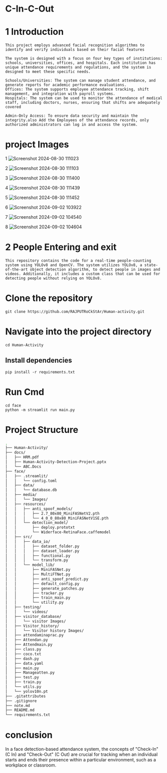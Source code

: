# C-In-C-Out

# 1  Introduction
    This project employs advanced facial recognition algorithms to identify and verify individuals based on their facial features

    The system is designed with a focus on four key types of institutions: schools, universities, offices, and hospitals. Each institution has unique attendance requirements and regulations, and the system is designed to meet these specific needs.

    Schools/Universities: The system can manage student attendance, and generate reports for academic performance evaluations.
    Offices: The system supports employee attendance tracking, shift management, and integration with payroll systems.
    Hospitals: The system can be used to monitor the attendance of medical staff, including doctors, nurses, ensuring that shifts are adequately covered

    Admin-Only Access: To ensure data security and maintain the integrity.also Add the Employees of the attendance records, only authorized administrators can log in and access the system. 

#  project Images
1 ![Screenshot 2024-08-30 111023](https://github.com/user-attachments/assets/7a6fa99c-4236-49b0-950d-20137556e782)

2 ![Screenshot 2024-08-30 111103](https://github.com/user-attachments/assets/c34aa0c7-9c17-4e88-99f6-b8fa3545d197)

3 ![Screenshot 2024-08-30 111400](https://github.com/user-attachments/assets/92269665-9656-46b0-a139-4e8f2d1ea39d)

4 ![Screenshot 2024-08-30 111439](https://github.com/user-attachments/assets/e9b1c103-aaf0-4762-9ff9-07be7b954faf)

5 ![Screenshot 2024-08-30 111452](https://github.com/user-attachments/assets/de0dc683-b3c5-467c-ba38-fe1bd57d0691)

6 ![Screenshot 2024-09-02 103922](https://github.com/user-attachments/assets/f372ea54-7c55-4c54-b3a2-e7465c52feb9)

7 ![Screenshot 2024-09-02 104540](https://github.com/user-attachments/assets/39d1c50e-f1f9-4f0f-94d7-c7d5f82fac05)
 
8 ![Screenshot 2024-09-02 104604](https://github.com/user-attachments/assets/685acd8c-91bf-4791-b971-09312fc79999)





# 2  People Entering and exit 
    This repository contains the code for a real-time people-counting system using YOLOv8 and OpenCV. The system utilizes YOLOv8, a state-of-the-art object detection algorithm, to detect people in images and videos. Additionally, it includes a custom class that can be used for detecting people without relying on YOLOv8.





# Clone the repository
    git clone https://github.com/RAJPUTRoCkStAr/Human-activity.git


# Navigate into the project directory
    cd Human-Activity
    
## Install dependencies
    pip install -r requirements.txt

# Run Cmd
    cd face     
    python -m streamlit run main.py
    
# Project Structure
```bash
.
├── Human-Activity/
├── docs/
│   ├── HRM.pdf
│   ├── Human-Activity-Detection-Project.pptx
│   └── ABC.Docs
├── face/
│   ├── .streamlit/
│   │   └── config.toml
│   ├── data/
│   │   └── database.db
│   ├── media/
│   │   └── Images/
│   ├── resources/
│   │   ├── anti_spoof_models/
│   │   │   ├── 2.7_80x80_MiniFASNetV2.pth
│   │   │   └── 4_0_0_80x80_MiniFASNetV1SE.pth
│   │   └── detection_model/
│   │       ├── deploy.prototxt
│   │       └── Widerface-RetinaFace.caffemodel
│   ├── src/
│   │   ├── data_io/
│   │   │   ├── dataset_folder.py
│   │   │   ├── dataset_loader.py
│   │   │   ├── functional.py
│   │   │   └── transform.py
│   │   └── model_lib/
│   │       ├── MiniFASNet.py
│   │       ├── MultiFTNet.py
│   │       ├── anti_spoof_predict.py
│   │       ├── default_config.py
│   │       ├── generate_patches.py
│   │       ├── tracker.py
│   │       ├── train_main.py
│   │       └── utility.py
│   ├── testing/
│   │   └── videos/
│   ├── visitor_database/
│   │   └── visitor Images/
│   ├── Visitor_history/
│   │   └── Visitor history Images/
│   ├── attendaminaprac.py
│   ├── Attendan.py
│   ├── Attendmain.py
│   ├── class.py
│   ├── coco.txt
│   ├── dash.py
│   ├── data.yaml
│   ├── main.py
│   ├── Manageatten.py
│   ├── test.py
│   ├── train.py
│   └── utils.py
│   └── yolov10n.pt
├── .gitattributes
├── .gitignore
├── note.md
├── README.md
└── requirements.txt

```

       
# conclusion

In a face detection-based attendance system, the concepts of "Check-In" (C In) and "Check-Out" (C Out) are crucial for tracking when an individual starts and ends their presence within a particular environment, such as a workplace or classroom.

 
